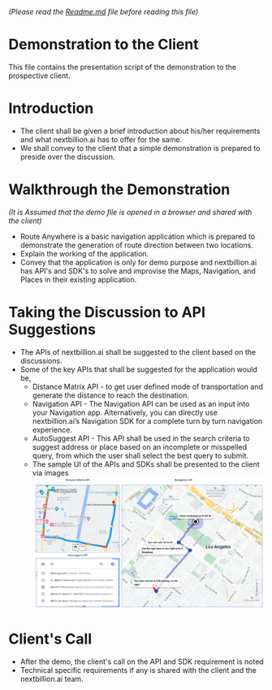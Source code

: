 _(Please read the [Readme.md](README.md) file before reading this file)_
# Demonstration to the Client
This file contains the presentation script of the demonstration to the prospective client.

# Introduction
- The client shall be given a brief introduction about his/her requirements and what nextbillion.ai has to offer for the same.
- We shall convey to the client that a simple demonstration is prepared to preside over the discussion.

# Walkthrough the Demonstration
_(It is Assumed that the demo file is opened in a browser and shared with the client)_
- Route Anywhere is a basic navigation application which is prepared to demonstrate the generation of route direction between two locations.
- Explain the working of the application.
- Convey that the application is only for demo purpose and nextbillion.ai has API's and SDK's to solve and improvise the Maps, Navigation, and Places in their existing application.

# Taking the Discussion to API Suggestions
- The APIs of nextbillion.ai shall be suggested to the client based on the discussions.
- Some of the key APIs that shall be suggested for the application would be, 
  - Distance Matrix API - to get user defined mode of transportation and generate the distance to reach the destination.
  - Navigation API - The Navigation API can be used as an input into your Navigation app. Alternatively, you can directly use nextbillion.ai’s Navigation SDK for a complete turn by turn navigation experience.
  - AutoSuggest API - This API shall be used in the search criteria to suggest address or place based on an incomplete or misspelled query, from which the user shall select the best query to submit.
  - The sample UI of the APIs and SDKs shall be presented to the client via images
![APIImages](Picture1.png)

# Client's Call
- After the demo, the client's call on the API and SDK requirement is noted
- Technical specific requirements if any is shared with the client and the nextbillion.ai team.
